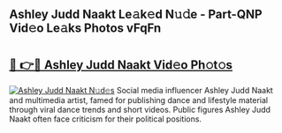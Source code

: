 ## Ashley Judd Naakt Le𝚊k𝚎d N𝚞𝚍e - Part-QNP Vid𝚎o Le𝚊ks Photos vFqFn

# <h2><a href="http://fb66o6w.evod.top/?m=Ashley+Judd+Naakt">🔗 👉🔴 Ashley Judd Naakt Vid𝚎o Ph𝚘t𝚘s</a></h2>

[![Ashley Judd Naakt N𝚞d𝚎s](https://i.imgur.com/8V9OHl7.gif)](http://fb66o6w.evod.top/?m=Ashley+Judd+Naakt)
Social media influencer Ashley Judd Naakt and multimedia artist, famed for publishing dance and lifestyle material through viral dance trends and short videos. Public figures Ashley Judd Naakt often face criticism for their political positions. 
